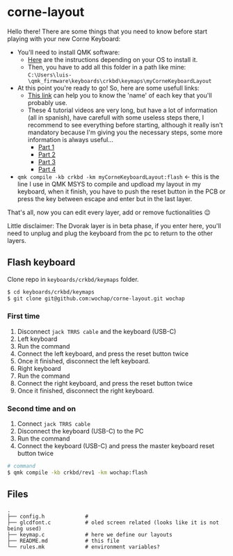 # corne-layout

Hello there!
There are some things that you need to know before start playing with your new Corne Keyboard:

* You'll need to install QMK software:
  * <a href="https://beta.docs.qmk.fm/tutorial/newbs_getting_started" target="blank">Here</a> are the instructions depending on your OS to install it.
  * Then, you have to add all this folder in a path like mine: `C:\Users\luis-\qmk_firmware\keyboards\crkbd\keymaps\myCorneKeyboardLayout`
* At this point you're ready to go! So, here are some usefull links:
  * <a href="https://config.qmk.fm/#/crkbd/rev1/LAYOUT_split_3x6_3" target="blank">This link</a> can help you to know the 'name' of each key that you'll probably use.
  * These 4 tutorial videos are very long, but have a lot of information (all in spanish), have carefull with some useless steps there, I recommend to see everything before starting, although it really isn't mandatory because I'm giving you the necessary steps, some more information is always useful...
    * <a href="https://youtu.be/fvP5ws_I0HU" target="blank">Part 1</a>
    * <a href="https://youtu.be/xH1Ali0g7w8" target="blank">Part 2</a>
    * <a href="https://youtu.be/mz8WG5e--jA" target="blank">Part 3</a>
    * <a href="https://youtu.be/vA32gDmvllA" target="blank">Part 4</a>
* `qmk compile -kb crkbd -km myCorneKeyboardLayout:flash` <- this is the line I use in QMK MSYS to compile and updload my layout in my keyboard, when it finish, you have to push the reset button in the PCB or press the key between escape and enter but in the last layer.

That's all, now you can edit every layer, add or remove fuctionalities 😉

Little disclaimer:
The Dvorak layer is in beta phase, if you enter here, you'll need to unplug and plug the keyboard from the pc to return to the other layers.

## Flash keyboard

Clone repo in `keyboards/crkbd/keymaps` folder.

```sh
$ cd keyboards/crkbd/keymaps
$ git clone git@github.com:wochap/corne-layout.git wochap
```

### First time

1. Disconnect `jack TRRS cable` and the keyboard (USB-C)
1. Left keyboard
  1. Run the command
  1. Connect the left keyboard, and press the reset button twice
  1. Once it finished, disconnect the left keyboard.
1. Right keyboard
  1. Run the command
  1. Connect the right keyboard, and press the reset button twice
  1. Once it finished, disconnect the right keyboard.

### Second time and on

1. Connect `jack TRRS cable`
1. Disconnect the keyboard (USB-C) to the PC 
1. Run the command
1. Connect the keyboard (USB-C) and press the master keyboard reset button twice

```sh
# command
$ qmk compile -kb crkbd/rev1 -km wochap:flash
```

## Files

```
.
├── config.h             # 
├── glcdfont.c           # oled screen related (looks like it is not being used)
├── keymap.c             # here we define our layouts
├── README.md            # this file
└── rules.mk             # environment variables?
```